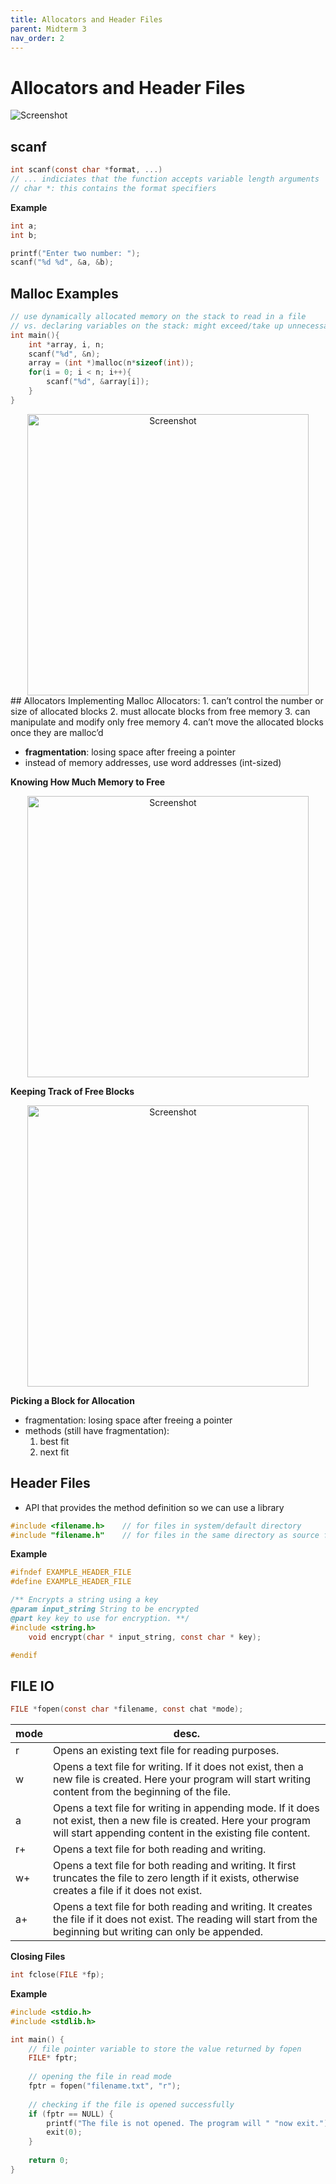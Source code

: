 ```yaml
---
title: Allocators and Header Files
parent: Midterm 3
nav_order: 2
---
```

# Allocators and Header Files
<div>
  <img src="{{ '/images/Screen Shot 2024-04-03 at 2.22.57 PM.png' | relative_url }}" alt="Screenshot">
</div>

## scanf
```C
int scanf(const char *format, ...)
// ... indiciates that the function accepts variable length arguments
// char *: this contains the format specifiers
```

**Example**
```C
int a;
int b;

printf("Enter two number: ");
scanf("%d %d", &a, &b);
```
## Malloc Examples
```C
// use dynamically allocated memory on the stack to read in a file
// vs. declaring variables on the stack: might exceed/take up unnecessary space
int main(){
	int *array, i, n;
	scanf("%d", &n);
	array = (int *)malloc(n*sizeof(int));
	for(i = 0; i < n; i++){
		scanf("%d", &array[i]);
	}
}
```

<div style="text-align: center;">
  <img src="{{ '/images/Screen Shot 2024-04-09 at 10.08.14 AM.png' | relative_url }}" alt="Screenshot" width="450">
</div>
## Allocators Implementing Malloc
Allocators:
1. can’t control the number or size of allocated blocks
2. must allocate blocks from free memory
3. can manipulate and modify only free memory
4. can’t move the allocated blocks once they are malloc’d

- **fragmentation**: losing space after freeing a pointer
- instead of memory addresses, use word addresses (int-sized)

**Knowing How Much Memory to Free**
<div style="text-align: center;">
  <img src="{{ '/images/Screen Shot 2024-04-09 at 10.13.33 AM.png' | relative_url }}" alt="Screenshot" width="450">
</div>

**Keeping Track of Free Blocks**
<div style="text-align: center;">
  <img src="{{ '/images/Screen Shot 2024-04-09 at 10.13.55 AM.png' | relative_url }}" alt="Screenshot" width="450">
</div>

**Picking a Block for Allocation**
- fragmentation: losing space after freeing a pointer
- methods (still have fragmentation):
	1. best fit
	2. next fit
## Header Files
- API that provides the method definition so we can use a library
```C
#include <filename.h>    // for files in system/default directory
#include "filename.h"    // for files in the same directory as source file
```

**Example**
```C
#ifndef EXAMPLE_HEADER_FILE
#define EXAMPLE_HEADER_FILE

/** Encrypts a string using a key
@param input_string String to be encrypted
@part key key to use for encryption. **/
#include <string.h>
	void encrypt(char * input_string, const char * key);

#endif
```
## FILE IO
```C
FILE *fopen(const char *filename, const chat *mode);
```

| mode | desc.                                                                                                                                                                           |
| ---- | ------------------------------------------------------------------------------------------------------------------------------------------------------------------------------- |
| r    | Opens an existing text file for reading purposes.                                                                                                                               |
| w    | Opens a text file for writing. If it does not exist, then a new file is created. Here your program will start writing content from the beginning of the file.                   |
| a    | Opens a text file for writing in appending mode. If it does not exist, then a new file is created. Here your program will start appending content in the existing file content. |
| r+   | Opens a text file for both reading and writing.                                                                                                                                 |
| w+   | Opens a text file for both reading and writing. It first truncates the file to zero length if it exists, otherwise creates a file if it does not exist.                         |
| a+   | Opens a text file for both reading and writing. It creates the file if it does not exist. The reading will start from the beginning but writing can only be appended.           |
**Closing Files**
```C
int fclose(FILE *fp);
```

**Example**
```C
#include <stdio.h>
#include <stdlib.h>

int main() { 
	// file pointer variable to store the value returned by fopen
	FILE* fptr;
	
	// opening the file in read mode
	fptr = fopen("filename.txt", "r");
	
	// checking if the file is opened successfully
	if (fptr == NULL) {
		printf("The file is not opened. The program will " "now exit."); =
		exit(0);
	}
	
	return 0;
}
```